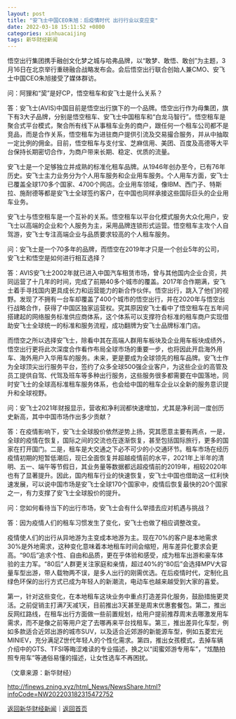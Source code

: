 ```yaml
---
layout: post
title: "安飞士中国CEO朱旭：后疫情时代 出行行业以变应变"
date: 2022-03-18 15:11:52 +0800
categories: xinhuacaijing
tags: 新华财经新闻
---
```

<p>悟空出行集团携手融创文化梦之城与哈弗品牌，以“敢梦、敢悟、敢创”为主题，3月16日在北京举行重磅融合战略发布会。会后悟空出行联合创始人兼CMO、安飞士中国CEO朱旭接受了媒体群访。</p>
 <p>问：阿狸和“巭”是好CP，悟空租车和安飞士是什么关系？</p>
 <p>答：安飞士(AVIS)中国目前是悟空出行旗下的一个品牌。悟空出行作为母集团，旗下有3大子品牌，分别是悟空租车、安飞士中国租车和“白龙马智行”。悟空租车是聚合式平台模式，聚合所有线下从事租车业务的商户，跟任何一个租车公司都不是竞品，而是合作关系，悟空租车为进驻商户提供引流及交易撮合服务，并从中抽取一定比例的佣金。目前，悟空租车与支付宝、芝麻信用、美团、百度及高德等大平台保持长期密切合作，为商户带来长期、稳定、优质的流量。</p>
 <p>安飞士是一个足够独立并成熟的标准化租车品牌。从1946年创办至今，已有76年历史。安飞士主力业务分为个人用车服务和企业用车服务。个人用车方面，安飞士已覆盖全球170多个国家、4700个网店。企业用车领域，像IBM、西门子、特斯拉、施耐德等都是安飞士全球签约客户，在中国也同样承接这些国际巨头的企业用车业务。</p>
 <p>安飞士与悟空租车是一个互补的关系。悟空租车以平台化模式服务大众化用户，安飞士以高端的企业和个人服务为主，采用品牌连锁形式运营。悟空租车主攻个人自驾游，安飞士专注高端企业与品质要求较高的个人租车服务。</p>
 <p>问：安飞士是一个70多年的品牌，而悟空在2019年才只是一个创业5年的公司，安飞士和悟空是如何进行相互选择？</p>
 <p>答：AVIS安飞士2002年就已进入中国汽车租赁市场，曾与其他国内企业合资，共同运营了十几年的时间，完成了前期40多个城市的覆盖。2017年合作期满，安飞士着手寻找国内更具成长力和运营能力的新合作伙伴。悟空出行，跳入了他们的视野。发现了不拥有一台车却覆盖了400个城市的悟空出行，并在2020年与悟空出行战略合作，获得了中国区独家运营权。究其原因安飞士看中了悟空租车在五年间搭建起的网络服务标准供应商体系，这个体系可以支撑符合标准的租车商户实现借助安飞士全球统一的标准和服务流程，成功翻牌为安飞士品牌标准门店。</p>
 <p>而悟空之所以选择安飞士，除看中其在高端人群用车板块及企业用车板块成绩外，悟空出行更将此次深度合作看作布局全球市场的重要一步，也将因此开启海外用车、海外用户入华用车的服务。未来，更是要成为全球领先的租车品牌。安飞士作为全球顶尖出行服务平台，签约了众多全球500强企业客户，为这些企业的高管及员工提供自驾、代驾及班车等多种出行服务，这些服务很多都需要在中国落地，同时安飞士的全球高标准租车服务体系，也会给中国的租车企业以全新的服务意识提升和全球视野。</p>
 <p>问：安飞士2021年财报显示，营收和净利润都快速增加，尤其是净利润一度创历史新高，其中中国市场作出多少贡献？</p>
 <p>答：在疫情影响下，安飞士全球股价依然逆势上扬，究其愿意主要有两点，一是，全球的疫情在恢复，国际之间的交流也在逐渐恢复，甚至包括国际旅行，更多的国家在打开国门。二是，租车是大交通之下必不可少的小交通环节。租车市场在经历疫情初期的短暂低潮后，现已全面恢复并超越疫情前的水平，2021年上半年的清明、五一、端午等节假日，其业务量等数据都远超疫情前的2019年，相较2020年也有了显著提升。因此，国内租车行业的快速恢复，安飞士中国也借助这一红利快速发展，可以说中国市场是安飞士全球170个国家中，疫情后恢复最快的20个国家之一，有力支撑了安飞士全球股价的提升。</p>
 <p>问：您如何看待当下的出行市场，安飞士会有什么举措去应对机遇与挑战？</p>
 <p>答：因为疫情人们的租车习惯发生了变化，安飞士也做了相应调整改变。</p>
 <p>疫情使人们的出行从异地游为主变成本地游为主。现在70%的客户是本地需求30%是外地需求，这种变化意味着本地租车时间会缩短，用车差异化要求会更高。“90后”追求个性、自由和品质，更在乎体验和感受，成为租车出游和豪车体验的主力军。“80后”人群更关注家庭和亲情，超过40%的“80后”会选择MPV大容量车型出游，带人载物两不误，是多人出行的刚需优选。在后疫情时代，定制化且绿色环保的出行方式已成为年轻人的新潮流，电动车也越来越受到大家的喜爱。</p>
 <p>第一，针对这些变化，在本地租车这块业务中重点打造差异化服务，鼓励措施更灵活。之前促销主打满7天减1天，目前推出3天甚至是周末优惠套餐包。第二，推出反网红路线，在租车出行方面做一些前置规划，给用户提前推荐周末去哪激发用车需求，而不是像之前等用户定了去哪再来平台找租车。第三，推出差异化车型，例如多款适合近郊出游的城市SUV，以及适合近郊游的新能源车型，例如五菱宏光MINIEV，充分满足Z世代年轻人的个性化需求。第四，推出女孩模式，去掉车辆介绍中的GTS、TFSI等晦涩难读的专业描述，换之以“闺蜜郊游专用车”，“炫酷拍照专用车”等通俗易懂的描述，让女性选车不再困扰。</p><p class="em_media">（文章来源：新华财经）</p>

<http://finews.zning.xyz/html_News/NewsShare.html?infoCode=NW202203182315472752>

[返回新华财经新闻](//finews.withounder.com/category/xinhuacaijing.html)｜[返回首页](//finews.withounder.com/)
